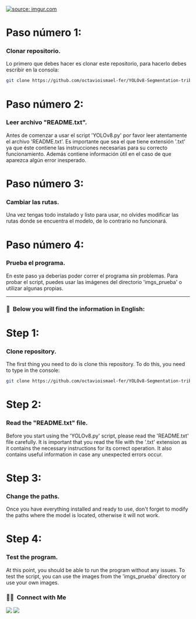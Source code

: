 <a href="https://i.imgur.com/a5UIZEM.png"><img src="https://i.imgur.com/a5UIZEM.png" title="source: imgur.com" /></a>

# Paso número 1:
### Clonar repositorio.
Lo primero que debes hacer es clonar este repositorio, para hacerlo debes escribir en la consola:

```bash
git clone https://github.com/octavioismael-fer/YOLOv8-Segmentation-tribune.git
```
# Paso número 2:
### Leer archivo "README.txt".
Antes de comenzar a usar el script 'YOLOv8.py' por favor leer atentamente el archivo 'README.txt'. Es importante que sea el que tiene extensión '.txt' ya que éste contiene las instrucciones necesarias para su correcto funcionamiento.
Además contiene información útil en el caso de que aparezca algún error inesperado.

# Paso número 3:
### Cambiar las rutas.
Una vez tengas todo instalado y listo para usar, no olvides modificar las rutas donde se encuentra el modelo, de lo contrario no funcionará.

# Paso número 4:
### Prueba el programa.
En este paso ya deberías poder correr el programa sin problemas. Para probar el script, puedes usar las imágenes del directorio 'imgs_prueba' o utilizar algunas propias.

<!-- -->
---

### 💬 &nbsp;Below you will find the information in English:

# Step 1:
### Clone repository.
The first thing you need to do is clone this repository. To do this, you need to type in the console:

```bash
git clone https://github.com/octavioismael-fer/YOLOv8-Segmentation-tribune.git
```
# Step 2:
### Read the "README.txt" file.
Before you start using the 'YOLOv8.py' script, please read the 'README.txt' file carefully. It is important that you read the file with the '.txt' extension as it contains the necessary instructions for its correct operation. It also contains useful information in case any unexpected errors occur.

# Step 3:
### Change the paths.
Once you have everything installed and ready to use, don't forget to modify the paths where the model is located, otherwise it will not work.

# Step 4:
### Test the program.
At this point, you should be able to run the program without any issues. To test the script, you can use the images from the 'imgs_prueba' directory or use your own images.

### 🤝🏻 &nbsp;Connect with Me
<a href="https://www.linkedin.com/in/octavio-ismael-fernandez/"><img src="https://img.shields.io/badge/LinkedIn-blue?style=flat-square&logo=Linkedin&logoColor=white"></a>
<a href="mailto:fernandez.octavio.ismael@gmail.com" target="_blank"><img src="https://img.shields.io/badge/GMAIL-red?style=flat-square&logo=gmail&logoColor=white"></a>

